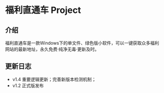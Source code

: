 # 福利直通车 Project
## 介绍
福利直通车是一款Windows下的单文件、绿色版小软件，可以一键获取众多福利网站的最新地址，永久免费·纯净无毒·更新及时。
## 更新日志
  - v1.4 重要逻辑更新；完善新版本检测机制；
  - v1.2 正式版发布
